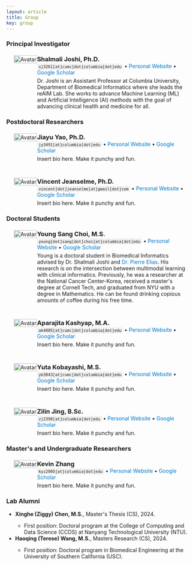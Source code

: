 ```yaml
---
layout: article
title: Group
key: group
---
```


<head>
    <meta charset="UTF-8">
    <meta name="viewport" content="width=device-width, initial-scale=1.0">
    <style>
        .profile-container {
            display: flex;
            align-items: flex-start;
            flex-wrap: wrap;
            margin: 20px;
        }

        .avatar-container {
            width: 225px;
            height: 225px;
            border-radius: 50%;
            overflow: hidden;
            margin-right: 30px;
            display: flex;
            justify-content: center;
            align-items: center;
        }

        .avatar-container img {
            width: 100%;
            height: 100%;
            object-fit: cover;
            object-position: center;
        }

        .profile-info {
            flex: 1;
            max-width: 1500px;
        }

        .profile-info p {
            margin: 0;
            font-size: 1em;
        }

        .profile-info .email {
            margin-bottom: 5px;
        }

        .profile-info .email span {
            font-family: monospace;
            font-size: 0.75em;
            background-color: #f0f0f0;
            padding: 2px 4px;
        }

        @media (max-width: 1200px) {
            .profile-info p {
                font-size: 1em;
            }
        }

        @media (max-width: 900px) {
            .profile-info p {
                font-size: 0.9em;
            }

            .profile-info .email {
                font-size: 0.9em;
            }
        }

        @media (max-width: 600px) {
            .profile-container {
                flex-direction: column;
                align-items: center;
                text-align: center;
            }

            .avatar-container {
                margin-right: 0;
                margin-bottom: 20px;
            }

            .profile-info p {
                font-size: 0.8em;
            }
        }
</style>




<h3>Principal Investigator</h3>

<div style="margin-top: 1.5em;"></div>

<div class="profile-container">
  <div class="avatar-container">
    <img src="{{ "/assets/images/shalmali_headshot.jpg" | relative_url }}" alt="Avatar">
  </div>
  <div class="profile-info">
    <p style="font-size: 1.17em; font-weight: bold; margin: 0;">Shalmali Joshi, Ph.D.</p>
    <p class="email">
      <span>sj3261[at]cumc[dot]columbia[dot]edu</span> &bull; 
      <a href="https://shalmalijoshi.github.io/reAIM/" style="text-decoration: none; color: #0077C8;">Personal Website</a> &bull; 
      <a href="https://scholar.google.com/citations?user=x5wW5WIAAAAJ" style="text-decoration: none; color: #0077C8;">Google Scholar</a>
    </p>
    <p>
      Dr. Joshi is an Assistant Professor at Columbia University, Department of Biomedical Informatics where she leads the reAIM Lab. She works to advance Machine Learning (ML) and Artificial Intelligence (AI) methods with the goal of advancing clinical health and medicine for all. 
    </p>
  </div>
</div>


<h3>Postdoctoral Researchers</h3>

<div style="margin-top: 1.5em;"></div>

<div class="profile-container">
  <div class="avatar-container">
    <img src="{{ "/assets/images/jiayu_headshot.jpg" | relative_url }}" alt="Avatar">
  </div>
  <div class="profile-info">
    <p style="font-size: 1.17em; font-weight: bold; margin: 0;">Jiayu Yao, Ph.D.</p>
    <p class="email">
      <span>jy3491[at]columbia[dot]edu</span> &bull; 
      <a href="https://yaojiayu0826.github.io/" style="text-decoration: none; color: #0077C8;">Personal Website</a> &bull; 
      <a href="https://scholar.google.com/citations?user=WNoNASEAAAAJ&hl" style="text-decoration: none; color: #0077C8;">Google Scholar</a>
    </p>
    <p>
      Insert bio here. Make it punchy and fun.
    </p>
  </div>
</div>

<div style="margin-top: 3em;"></div>

<div class="profile-container">
  <div class="avatar-container">
    <img src="{{ "/assets/images/vincent_headshot.png" | relative_url }}" alt="Avatar">
  </div>
  <div class="profile-info">
    <p style="font-size: 1.17em; font-weight: bold; margin: 0;">Vincent Jeanselme, Ph.D.</p>
    <p class="email">
      <span>vincent[dot]jeanselme[at]gmail[dot]com</span> &bull; 
      <a href="https://jeanselme.github.io/" style="text-decoration: none; color: #0077C8;">Personal Website</a> &bull; 
      <a href="https://scholar.google.com/citations?user=CnN1SlcAAAAJ" style="text-decoration: none; color: #0077C8;">Google Scholar</a>
    </p>
    <p>
      Insert bio here. Make it punchy and fun.
    </p>
  </div>
</div>

<h3>Doctoral Students </h3>

<div style="margin-top: 1.5em;"></div>

<div class="profile-container">
  <div class="avatar-container">
    <img src="{{ "/assets/images/ysc_headshot_2024.jpg" | relative_url }}" alt="Avatar">
  </div>
  <div class="profile-info">
    <p style="font-size: 1.17em; font-weight: bold; margin: 0;">Young Sang Choi, M.S.</p>
    <p class="email">
      <span>young[dot]sang[dot]choi[at]columbia[dot]edu</span> &bull; 
      <a href="https://youngsangchoi.github.io/" style="text-decoration: none; color: #0077C8;">Personal Website</a> &bull; 
      <a href="https://scholar.google.com/citations?hl=en&user=cX-zhzAAAAAJ" style="text-decoration: none; color: #0077C8;">Google Scholar</a>
    </p>
    <p>
      Young is a doctoral student in Biomedical Informatics advised by Dr. Shalmali Joshi and <a href="https://pierreelias.github.io/Elias_Bio.html" style="text-decoration: none; color: #0077C8;">Dr. Pierre Elias</a>. His research is on the intersection between multimodal learning with clinical informatics. Previously, he was a researcher at the National Cancer Center-Korea, received a master's degree at Cornell Tech, and graduated from NYU with a degree in Mathematics. He can be found drinking copious amounts of coffee during his free time. 
    </p>
  </div>
</div>

<div style="margin-top: 3em;"></div>

<div class="profile-container">
  <div class="avatar-container">
    <img src="{{ "/assets/images/apara_headshot.jpg" | relative_url }}" alt="Avatar">
  </div>
  <div class="profile-info">
    <p style="font-size: 1.17em; font-weight: bold; margin: 0;">Aparajita Kashyap, M.A.</p>
    <p class="email">
      <span>ak4885[at]cumc[dot]columbia[dot]edu</span> &bull; 
      <a href="https://aparakashyap.github.io/" style="text-decoration: none; color: #0077C8;">Personal Website</a> &bull; 
      <a href="https://scholar.google.com/citations?user=0g2q-j8AAAAJ&hl=en" style="text-decoration: none; color: #0077C8;">Google Scholar</a>
    </p>
    <p>
      Insert bio here. Make it punchy and fun.
    </p>
  </div>
</div>

<div style="margin-top: 3em;"></div>

<div class="profile-container">
  <div class="avatar-container">
    <img src="{{ "/assets/images/yuta_headshot.jpg" | relative_url }}" alt="Avatar">
  </div>
  <div class="profile-info">
    <p style="font-size: 1.17em; font-weight: bold; margin: 0;">Yuta Kobayashi, M.S.</p>
    <p class="email">
      <span>yk3043[at]cumc[dot]columbia[dot]edu</span> &bull; 
      <a href="" style="text-decoration: none; color: #0077C8;">Personal Website</a> &bull; 
      <a href="" style="text-decoration: none; color: #0077C8;">Google Scholar</a>
    </p>
    <p>
      Insert bio here. Make it punchy and fun.
    </p>
  </div>
</div>

<div style="margin-top: 3em;"></div>

<div class="profile-container">
  <div class="avatar-container">
    <img src="{{ "/assets/images/placeholder_headshot.jpg" | relative_url }}" alt="Avatar">
  </div>
  <div class="profile-info">
    <p style="font-size: 1.17em; font-weight: bold; margin: 0;">Zilin Jing, B.Sc.</p>
    <p class="email">
      <span>zj2398[at]columbia[dot]edu</span> &bull; 
      <a href="" style="text-decoration: none; color: #0077C8;">Personal Website</a> &bull; 
      <a href="" style="text-decoration: none; color: #0077C8;">Google Scholar</a>
    </p>
    <p>
      Insert bio here. Make it punchy and fun.
    </p>
  </div>
</div>

<h3>Master's and Undergraduate Researchers</h3>

<div style="margin-top: 1.5em;"></div>

<div class="profile-container">
  <div class="avatar-container">
    <img src="{{ "/assets/images/placeholder_headshot.jpg" | relative_url }}" alt="Avatar">
  </div>
  <div class="profile-info">
    <p style="font-size: 1.17em; font-weight: bold; margin: 0;">Kevin Zhang</p>
    <p class="email">
      <span>kyz2005[at]columbia[dot]edu</span> &bull; 
      <a href="" style="text-decoration: none; color: #0077C8;">Personal Website</a> &bull; 
      <a href="" style="text-decoration: none; color: #0077C8;">Google Scholar</a>
    </p>
    <p>
      Insert bio here. Make it punchy and fun.
    </p>
  </div>
</div>

<h3>Lab Alumni</h3>

<ul>
<li><b>Xinghe (Ziggy) Chen, M.S.</b>, Master's Thesis (CS), 2024.</li>
<ul>
<li>First position: Doctoral program at the College of Computing and Data Science (CCDS) at Nanyang Technological University (NTU).</li>
</ul>

<li><b>Haoqing (Terese) Wang, M.S.</b>, Masters Research (CS), 2024.</li>
<ul>
<li>First position: Doctoral program in Biomedical Engineering at the University of Southern California (USC).</li>
</ul>
